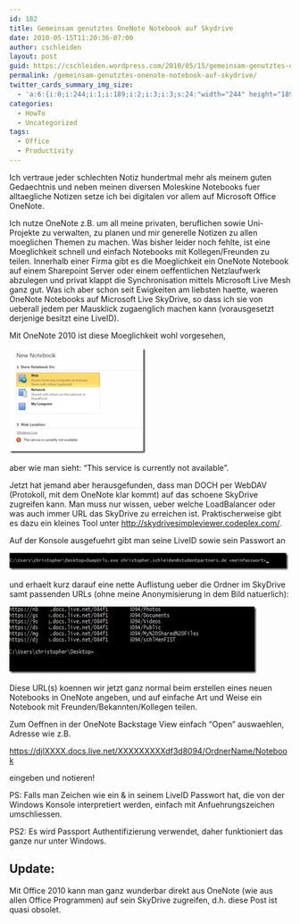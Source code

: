 ```yaml
---
id: 182
title: Gemeinsam genutztes OneNote Notebook auf Skydrive
date: 2010-05-15T11:20:36-07:00
author: cschleiden
layout: post
guid: https://cschleiden.wordpress.com/2010/05/15/gemeinsam-genutztes-onenote-notebook-auf-skydrive/
permalink: /gemeinsam-genutztes-onenote-notebook-auf-skydrive/
twitter_cards_summary_img_size:
  - 'a:6:{i:0;i:244;i:1;i:189;i:2;i:3;i:3;s:24:"width="244" height="189"";s:4:"bits";i:8;s:4:"mime";s:9:"image/png";}'
categories:
  - HowTo
  - Uncategorized
tags:
  - Office
  - Productivity
---
```

Ich vertraue jeder schlechten Notiz hundertmal mehr als meinem guten Gedaechtnis und neben meinen diversen Moleskine Notebooks fuer alltaegliche Notizen setze ich bei digitalen vor allem auf Microsoft Office OneNote.

Ich nutze OneNote z.B. um all meine privaten, beruflichen sowie Uni-Projekte zu verwalten, zu planen und mir generelle Notizen zu allen moeglichen Themen zu machen. Was bisher leider noch fehlte, ist eine Moeglichkeit schnell und einfach Notebooks mit Kollegen/Freunden zu teilen. Innerhalb einer Firma gibt es die Moeglichkeit ein OneNote Notebook auf einem Sharepoint Server oder einem oeffentlichen Netzlaufwerk abzulegen und privat klappt die Synchronisation mittels Microsoft Live Mesh ganz gut. Was ich aber schon seit Ewigkeiten am liebsten haette, waeren OneNote Notebooks auf Microsoft Live SkyDrive, so dass ich sie von ueberall jedem per Mausklick zugaenglich machen kann (vorausgesetzt derjenige besitzt eine LiveID).

Mit OneNote 2010 ist diese Moeglichkeit wohl vorgesehen,

[<img style="display:inline;border:0;" title="image" src="/assets/wp-content/uploads/2010/05/image_thumb.png" border="0" alt="image" width="244" height="189" />](/assets/wp-content/uploads/2010/05/image.png)

aber wie man sieht: “This service is currently not available”.

Jetzt hat jemand aber herausgefunden, dass man DOCH per WebDAV (Protokoll, mit dem OneNote klar kommt) auf das schoene SkyDrive zugreifen kann. Man muss nur wissen, ueber welche LoadBalancer oder was auch immer URL das SkyDrive zu erreichen ist. Praktischerweise gibt es dazu ein kleines Tool unter <http://skydrivesimpleviewer.codeplex.com/>.

Auf der Konsole ausgefuehrt gibt man seine LiveID sowie sein Passwort an

[<img style="display:inline;border:0;" title="image" src="/assets/wp-content/uploads/2010/05/image_thumb1.png" border="0" alt="image" width="500" height="31" />](/assets/wp-content/uploads/2010/05/image1.png)

und erhaelt kurz darauf eine nette Auflistung ueber die Ordner im SkyDrive samt passenden URLs (ohne meine Anonymisierung in dem Bild natuerlich):

[<img style="display:inline;border:0;" title="image" src="/assets/wp-content/uploads/2010/05/image_thumb2.png" border="0" alt="image" width="443" height="120" />](/assets/wp-content/uploads/2010/05/image2.png)

Diese URL(s) koennen wir jetzt ganz normal beim erstellen eines neuen Notebooks in OneNote angeben, und auf einfache Art und Weise ein Notebook mit Freunden/Bekannten/Kollegen teilen.

Zum Oeffnen in der OneNote Backstage View einfach “Open” auswaehlen, Adresse wie z.B.

<https://djlXXXX.docs.live.net/XXXXXXXXXdf3d8094/OrdnerName/Notebook>

eingeben und notieren!

PS: Falls man Zeichen wie ein & in seinem LiveID Passwort hat, die von der Windows Konsole interpretiert werden, einfach mit Anfuehrungszeichen umschliessen.

PS2: Es wird Passport Authentifizierung verwendet, daher funktioniert das ganze nur unter Windows.

## **Update**:

Mit Office 2010 kann man ganz wunderbar direkt aus OneNote (wie aus allen Office Programmen) auf sein SkyDrive zugreifen, d.h. diese Post ist quasi obsolet.